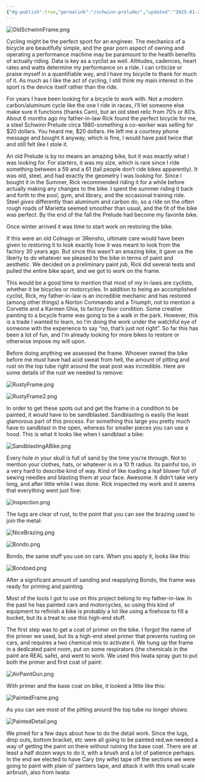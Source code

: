 ```yaml
---
{"dg-publish":true,"permalink":"/schwinn-prelude/","updated":"2025-01-24T19:16:57.439-05:00"}
---
```


![OldSchwinnFrame.png](/img/user/assets/OldSchwinnFrame.png)

Cycling might be the perfect sport for an engineer. The mechanics of a bicycle are beautifully simple, and the gear porn aspect of owning and operating a performance machine may be paramount to the health benefits of actually riding. Data is key as a cyclist as well. Altitudes, cadences, heart rates and watts determine my performance on a ride. I can criticize or praise myself in a quantifiable way, and I have my bicycle to thank for much of it. As much as I like the act of cycling, I still think my main interest in the sport is the device itself rather than the ride.

For years I have been looking for a bicycle to work with. Not a modern carbon/aluminum cycle like the one I ride in races, I’ll let someone else make sure it functions (thanks Cam), but an old steel relic from 70’s or 80’s. About 6 months ago my father-in-law Rick found the perfect bicycle for me, a steel Schwinn Prelude circa 1980-something a co-worker was selling for $20 dollars. You heard me, $20 dollars. He left me a courtesy phone message and bought it anyway, which is fine, I would have paid twice that and still felt like I stole it.

An old Prelude is by no means an amazing bike, but it was exactly what I was looking for. For starters, it was my size, which is rare since I ride something between a 59 and a 61 (tall people don’t ride bikes apparently). It was old, steel, and had exactly the geometry I was looking for. Since I bought it in the Summer, Rick recommended riding it for a while before actually making any changes to the bike. I spent the summer riding it back and forth to the pool, gym, and library, and the occasional training ride. Steel _gives_ differently than aluminum and carbon do, so a ride on the often rough roads of Marietta seemed smoother than usual, and the fit of the bike was perfect. By the end of the fall the Prelude had become my favorite bike.

Once winter arrived it was time to start work on restoring the bike.

If this were an old Colnago or 3Rensho, ultimate care would have been given to restoring it to look exactly how it was meant to look from the factory 30 years ago. But since this wasn’t an amazing bike, it gave us the liberty to do whatever we pleased to the bike in terms of paint and aesthetic. We decided on a preliminary paint job, Rick did several tests and pulled the entire bike apart, and we got to work on the frame.

This would be a good time to mention that most of my in-laws are cyclists, whether it be bicycles or motorcycles. In addition to being an accomplished cyclist, Rick, my father-in-law is an incredible mechanic and has restored (among other things) a Norton Commando and a Triumph, not to mention a Corvette and a Karmen Ghia, to factory floor condition. Some creative painting to a bicycle frame was going to be a walk in the park. However, this is a trade I wanted to learn, so I’m doing the work under the watchful eye of someone with the experience to say “no, that’s just not right”. So far this has been a lot of fun, and I’m already looking for more bikes to restore or otherwise impose my will upon.

Before doing anything we assessed the frame. Whoever owned the bike before me must have had acid sweat from hell, the amount of pitting and rust on the top tube right around the seat post was incredible. Here are some details of the rust we needed to remove:

![RustyFrame.png](/img/user/assets/RustyFrame.png)

![RustyFrame2.png](/img/user/assets/RustyFrame2.png)

In order to get these spots out and get the frame in a condition to be painted, it would have to be sandblasted. Sandblasting is easily the least glamorous part of this process. For something this large you pretty much have to sandblast in the open, whereas for smaller pieces you can use a hood. This is what it looks like when I sandblast a bike:

![SandblastingABike.png](/img/user/assets/SandblastingABike.png)

Every hole in your skull is full of sand by the time you’re through. Not to mention your clothes, hats, or whatever is in a 10 ft radius. Its painful too, in a very hard to describe kind of way. Kind of like loading a leaf blower full of sewing needles and blasting them at your face. Awesome. It didn’t take very long, and after little while I was done. Rick inspected my work and it seems that everything went just fine:

![Inspection.png](/img/user/assets/Inspection.png)

The lugs are clear of rust, to the point that you can see the brazing used to join the metal:

![NiceBrazing.png](/img/user/assets/NiceBrazing.png)

![Bondo.png](/img/user/assets/Bondo.png)

Bondo, the same stuff you use on cars. When you apply it, looks like this:

![Bondoed.png](/img/user/assets/Bondoed.png)

After a significant amount of sanding and reapplying Bondo, the frame was ready for priming and painting.

Most of the tools I got to use on this project belong to my father-in-law. In the past he has painted cars and motorcycles, so using this kind of equipment to refinish a bike is probably a lot like using a firehose to fill a bucket, but its a treat to use this high-end stuff.

The first step was to get a coat of primer on the bike. I forgot the name of the primer we used, but its a high-end steel primer that prevents rusting on cars, and requires a two chemical mix to activate it. We hung up the frame in a dedicated paint room, put on some respirators (the chemicals in the paint are REAL safe), and went to work. We used this Iwata spray gun to put both the primer and first coat of paint:

![AirPaintGun.png](/img/user/assets/AirPaintGun.png)

With primer and the base coat on bike, it looked a little like this:

![PaintedFrame.png](/img/user/assets/PaintedFrame.png)

As you can see most of the pitting around the top tube no longer shows:

![PaintedDetail.png](/img/user/assets/PaintedDetail.png)

We pined for a few days about how to do the detail work. Since the lugs, drop outs, bottom bracket, etc were all going to be painted red,we needed a way of getting the paint on there without ruining the base coat. There are at least a half dozen ways to do it, with a brush and a lot of patience perhaps. In the end we elected to have Cary (my wife) tape off the sections we were going to paint with plain ol’ painters tape, and attack it with this small scale airbrush, also from Iwata: